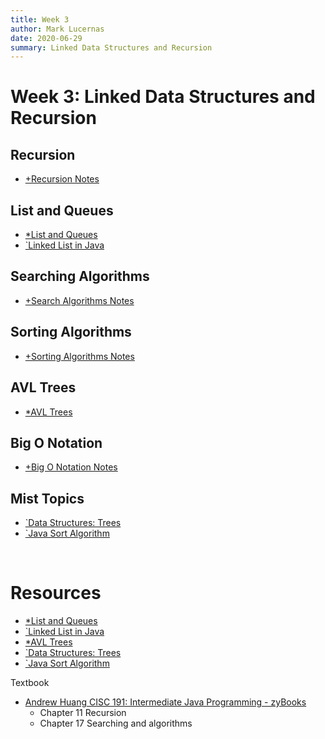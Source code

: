 ```yaml
---
title: Week 3
author: Mark Lucernas
date: 2020-06-29
summary: Linked Data Structures and Recursion
---
```



# Week 3: Linked Data Structures and Recursion

## Recursion

  - [+Recursion Notes](recursion/index)


## List and Queues

  - [*List and Queues](file:../../../../../../files/summer-2020/CISC-191/week-3/list-and-queues.ppt)
  - [`Linked List in Java](https://www.youtube.com/watch?v=195KUinjBpU)


## Searching Algorithms

  - [+Search Algorithms Notes](search-algorithms/index)


## Sorting Algorithms

  - [+Sorting Algorithms Notes](sorting-algorithms/index)


## AVL Trees

  - [*AVL Trees](file:../../../../../../files/summer-2020/CISC-191/week-3/avl-trees.ppt)


## Big O Notation

  - [+Big O Notation Notes](big-o-notation/index)


## Mist Topics

  - [`Data Structures: Trees](https://www.youtube.com/watch?v=oSWTXtMglKE)
  - [`Java Sort Algorithm](https://www.youtube.com/watch?v=JUOyKSZScW0)


<br>

# Resources

  - [*List and Queues](file:../../../../../../files/summer-2020/CISC-191/week-3/list-and-queues.ppt)
  - [`Linked List in Java](https://www.youtube.com/watch?v=195KUinjBpU)
  - [*AVL Trees](file:../../../../../../files/summer-2020/CISC-191/week-3/avl-trees.ppt)
  - [`Data Structures: Trees](https://www.youtube.com/watch?v=oSWTXtMglKE)
  - [`Java Sort Algorithm](https://www.youtube.com/watch?v=JUOyKSZScW0)


Textbook

  * [Andrew Huang CISC 191: Intermediate Java Programming - zyBooks](https://www.zybooks.com/)
    - Chapter 11 Recursion
    - Chapter 17 Searching and algorithms

